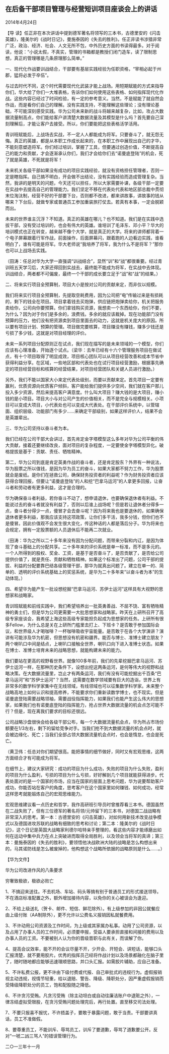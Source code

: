 ## 在后备干部项目管理与经营短训项目座谈会上的讲话

2014年4月24日



【导  读】任正非在本次讲话中提到德军著名将领写的三本书，古德里安的《闪击英雄》，隆美尔的《战时日记》，曼施泰因的《失去的胜利》。任正非读书涉猎非常广泛，政治、经济、社会、人文无所不包，中外历史方面的书读得最多。对于阅读，他说：“小说太假，不真实，管理的书箱都是教授们闭门造车，读了限制思想，真正的管理哪是几条原理那么简单。”





一、现代化作战要训战结合，干部要有基层实践经验为任职资格，“宰相必起于州郡，猛将必发于卒伍”。

与过去时代不同，这个时代需要现代化武装才能上战场。用短期赋能的方式来指导你们，华大给了你们一大堆表格，告诉你们如何使用这些表格、如何指挥现代化作战。这些内容已经过了时间检验，有一定的参考意义。当然，不是赋能了就自然会作战，而是看你们自己的理解。没有实践支持，不能理解这些理论；没有理论基础，不可能深刻感受实践。华为公司未来新的战斗将越来越复杂，比如，攻占大数据流量制高点，你们能给客户讲清楚大数据流量及其模型是什么吗？首先要自己深刻理解后，才能让客户去接受。所以，你们要能把这些表格活学活用。

青训班赋能后，上战场去实战，不一定人人都能成为将军。只要奋斗了，就无怨无悔。真正的英雄，都是从本职工作成长起来的，在本职工作中展现出自己的才华，不能刻意塑造将军。你们经过培训，掌握了工具，但要通过创造价值，不断提高自己的能力和贡献，才会逐渐承认你们，我们才会给你们去“诺曼底登陆”的机会，死了就是英雄，不死就是将军！

未来机关各级干部如果没有成功的项目实践经验，就没有资格担任管理者，否则一定是瞎指挥。自己搞不明白，开会做不出结论，没有实践经验而造成管理复杂。当然，我讲的是明天的问题，今天还可以担任，所以大家需要补课，各级干部一定要在实战中去提高自己的管理能力。我们坚定不移在代表处代表和地区部总裁中贯彻末位淘汰制，经营不好的干部要下台，否则都不改进，都来讲故事，讲故事的钱从哪来？下台后，就做专家或普通员工参加重装旅打仗去。若真有本事，一定会脱颖而出。

未来的世界谁主沉浮？不知道。真正的英雄在哪儿？也不知道。我们是在实践中选拔干部，没有受过培训的，也会有伟大的英雄。谁培训了毛泽东、邓小平？华大的培训模式也正在转变，越来越不像个大学，就是真正的大学。将来的讲师都背着一个电子屏幕跟着行军作战，前面操作，后面屏幕闪，跟着跑的人边看边实践，谁看明白了，谁有可能是将军。华大老师说“我培养了将军，我为什么不是将军？”那你也可以上战场去实践。

（田涛：任总对华为大学一直强调“训战结合”，显然“训”和“战”都很重要。经过青训班五天学习后，大家还得回到实战去，最终能不能成为将军，在实战中去体现。训战结合，两者都不可偏废，最终一个干部的成长要立足于“战”和“战”的结果。）

二、将来实行项目全预算制，项目大小是按对公司的贡献来定，而非仅以规模。

我们将来实行项目全预算制，先提取空耗费用，因为公司把“电”传输过来是有损耗的，剩下的钱全在项目。项目拿着钱去买炮弹，供应链把炮弹卖给你，机关把服务卖给你，公司向你要预算。你们拿钱购买资源，我想卖一个东西给你，你们不要，为什么？因为对于你们是多余的，浪费钱。多余的就应该裁掉。现在功能部门没有预算的压力，他们没有把资源卖到项目里面去的动力，这就是机关庞大的原因。所以要有项目计划、预算的管理。项目做完要核算，项目赚没有赚钱，赚多少钱还是亏损了多少钱，这就是对项目经理的评价。

未来一系列项目分配原则正在试点，我们现在描写的是未来领域的一个模型，你们应该有心理准备，开始逐个试点。（梁华：去年已经有十六个管理服务项目在做试点，有十个项目取得了明显成效，项目核心团队可以从项目经营改善和成本节省中获得利益分享。在区域，一些地区部和代表处也在试行项目经营激励，根据事先确定的项目经营目标和核算的经营结果，对项目经营团队和关键人员进行激励。）

另外，我们不能以国家大小来定代表处级别，而要以贡献来定。首先项目一定要有赢利，优质资源向优质客户倾斜，客户能给我们提供多少空间，我们就在客户那儿投入多少资源，然后来提高客户满意度。什么叫大项目？赚大钱的是大项目，赚小钱的是小项目。项目大小与对公司产生的价值相关，而不是完全与规模相关。小项目可以变成大项目，小代表处也可以变成大代表处。在干部评价系统中，以管辖面、组织层级、功能部门有多少……来确定干部级别，如果这样评价人，结果不会是英雄辈出。

三、华为公司坚持以奋斗者为本。

我们已经在公司干部大会讲过，首先肯定金字塔模型这么多年对华为公司平衡的伟大贡献，接着还要继续改良，面对项目的复杂程度，一定要使金字塔模型异化。破格提拔是基于：贡献、责任、牺牲精神。

第二，华为公司到底是肯定英勇作战的奋斗者，还是肯定股东？外界有一种说法，华为股票之所以值钱，是因为华为员工的奋斗，如果大家都不努力工作，华为股票就会是废纸。是你们在拯救公司，确保财务投资者的利益呢？作为财务投资者应该获得合理回报，但要让“诺曼底登陆”的人和挖“巴拿马运河”的人拿更多回报，让奋斗者和劳动者有更多利益，这才是合理的。

华为确保奋斗者利益，若你奋斗不动了，想申请退休，也要确保退休者有利益。不能说过去的奋斗者就没有利益了，否则以后谁上战场呢？但是若让退休者分得多一点，奋斗者分得少一点，傻冒才会去奋斗呢？因为将来我也是要退休的，如果确保退休者更多利益，那我应该支持这项政策，让你们多干活，我多分钱，但你们也不是傻冒。因此价值观不会发生很大变化，传这种话的人都是落后分子。华为将来也会规定，拥有一定股票额的人员退休后不能再二次就业。

（田涛：华为之所以二十多年来没有因为分配问题，而带来分裂和内讧，是因为体现了奋斗基础上的分配共享。二十多年来的评价系统是单一标准，而不是多元的。一个人所得到的股权、奖金、工资，是基于是否奋斗了，是否贡献了，是否给公司提供价值了，就是责任、贡献和牺牲精神。如果这个标准出了问题，公司干部的提拔、利益的分配要靠巴结各级管理干部，那华为就真出问题了。建立在单一的、简单的、透明的评价系统基础上的奖惩系统，是华为二十多年来“以奋斗者为本”的生动体现。）

四、希望华为能产生一批设想挖掘“巴拿马运河、苏伊士运河”这样具有大视野的思想家和战略家。

青训班赋能和前线实践中，我们希望培养出一批英勇善战、不屈不饶、富有牺牲精神的勇士们，但是华为公司更需要一大批思想家和战略家。昨天在上研所召开了高级专家座谈会，我希望上海这些高级专家能担负起成为思想家的任务。上研所有很多Fellow，为什么总是关在上研所门槛里去打上、下班卡？是否敢于参加国际会议，和世界级人才喝咖啡？一杯咖啡吸收宇宙能量。是否敢于在各个大学演讲？演讲有可能涉及华为机密，但思想没有机密和疆界。能否与博士、准博士建立朋友？两个喇叭口中间是结点，上喇叭口接触全世界，喇叭口向下进入准博士状态。如果在博士、准博士培育未来的战略思想，就能构建未来的能力。

我们要站在更高的视野看世界。就像100多年前，我们的先辈挖掘巴拿马运河、苏伊士运河一样，在那种历史条件下，设想出挖这两条运河，是何等伟大的视野和战略决策。在大数据流量里，岂止才有两条运河，我们有没有可能挖掘出千百条“巴拿马运河”和“苏伊士运河”？当然，这需要在数学领域要有巨大的造诣，世界上有非常多的数学科学家集中在无线领域，有线领域也可以征集数学科学家。未来整个战略高地上如何认识和提高修养，不能要求你们重新读数学博士，也不现实。但是诺曼底登陆需要战略领袖，需要战役指挥能力，如果我们也能产生这么伟大的思想家，如果我们也有诺曼底登陆的指挥能力，抢占世界大数据流量的机会点怎可能不行？但是，现在离我们要求的目标还很远。

公司战略沙盘很快会给各级干部公布，每一个大数据流量机会点，华为所占市场份额要在1/3左右，剩下的留给竞争对手。当我们抢不到大数据流量的机会点时，就会被边缘化、死亡；当我们全部占领大数据流量机会点时，也会是惰怠，也会是死亡。

（黄卫伟：任总对你们期望很高。能把事情的细节做好，同时又有宏观思维，这两方面结合才有可能成为将军。

在细节上，建议大家研究：成功的项目为什么成功，失败的项目为什么失败，盈利的项目为什么盈利，亏损的项目为什么亏损，好好解剖几个项目就能获得进步。代表处面对的是一个国家的市场，应当在国家的层面上思考问题，华为说要帮助客户成功，你能否站在客户的角度，思考客户在这个国家里如何赚钱、如何成功，经常这样思考就能锻炼自己的宏观思维能力。

宏观思维建议看一点历史和哲学，我作高研班引导员时曾推荐看三本书。德国虽然在二战失败了，但有三位德军的著名将领/元帅留下的三本书，对德国二战战略有非常深入的思考。第一本：古德里安的《闪击英雄》，对如何用新技术改变战争模式以及德国进攻苏联的战略有细致的思考和讨论；第二本：隆美尔的《战时日记》，这个日记是英国大战略家利德尔哈特亲手整理的，看这些内容才能琢磨出如何在运动中集中兵力在点上突破进而取得全局胜利，以及领会当将军的真谛；第三本：曼施泰因的《失去的胜利》，要领悟他决战欧洲大陆的战略是怎么构想出来的，马其诺防线是怎么被废掉的，他构想这个战略所依据的战略原则是什么……。）



【华为文件】

华为公司改进作风的八条要求

穷奢致极欲，极欲必败亡



1、不搞迎来送往。不去机场、车站、码头等搞有别于普通员工的形式接送领导。不在酒店标准配置之外，额外增加接待内容，以免你的关心被误会为逢迎。

2、不给上级送礼（贺卡、邮件、短信、鲜花除外）。有上级参加的非因公就餐应由上级付账（AA制除外），更不允许以公费名义报销因私就餐费用。

3、不许动用公司资源及工作时间，为上级或其家属办私事。动用了公司资源，以及占用了办事人员的工作时间，必须要申报，受益人要承担直接和间接的费用以及办事人员的工资。不要被别人认为你的晋级晋职与此有关，而误解了你。

4、提高会议效率，能不开的会议尽量不开，少开会、开短会、讲短话，能够口头汇报清楚，就不要用胶片。优秀的指挥员己经将作战计划以及场景都融化在脑子里了，随时随地都应能够迅速理顺思路，并口头汇报。如需胶片辅助，应自己准备。

5、不许私费公报，更不许由下级付费或代报、自己审批式的违规行为。虚假报销视主动违规，视情节轻重，给以退赔、警告、降级、降职处分，因严重虚假报销而受降级降职处分的员工，饱和配股随之降低。

6、不许贪污受贿。凡贪污受贿（除主动坦白或自动往廉洁账户中退赃之外），一律冻结虚拟受限股，在贪污受贿问题处理完后，再行处置。直至移交司法处理。

7、不要只报喜不报忧，不许捂盖子，要敢于暴露问题，敢于当责。干部要讲真话，员工不准做假。

8、要尊重员工，不能训斥、辱骂员工，训斥了要道歉，辱骂了道歉要公开。反对“一唬二凶三骂人”的错误管理行为。



  二○一三年十一月
